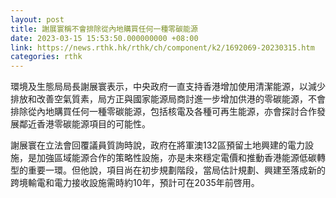 ```yaml
---
layout: post
title: 謝展寰稱不會排除從內地購買任何一種零碳能源
date: 2023-03-15 15:53:50.000000000 +08:00
link: https://news.rthk.hk/rthk/ch/component/k2/1692069-20230315.htm
categories: rthk
---
```


環境及生態局局長謝展寰表示，中央政府一直支持香港增加使用清潔能源，以減少排放和改善空氣質素，局方正與國家能源局商討進一步增加供港的零碳能源，不會排除從內地購買任何一種零碳能源，包括核電及各種可再生能源，亦會探討合作發展鄰近香港零碳能源項目的可能性。

謝展寰在立法會回覆議員質詢時說，政府在將軍澳132區預留土地興建的電力設施，是加強區域能源合作的策略性設施，亦是未來穩定電價和推動香港能源低碳轉型的重要一環。但他說，項目尚在初步規劃階段，當局估計規劃、興建至落成新的跨境輸電和電力接收設施需時約10年，預計可在2035年前啓用。
